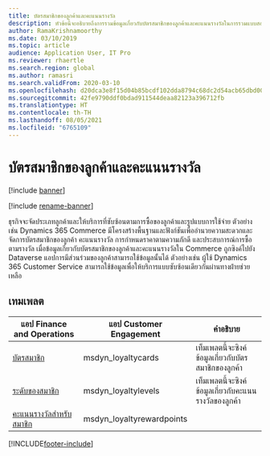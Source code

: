```yaml
---
title: บัตรสมาชิกของลูกค้าและคะแนนรางวัล
description: หัวข้อนี้จะอธิบายถึงการรวมข้อมูลเกี่ยวกับบัตรสมาชิกของลูกค้าและคะแนนรางวัลในการรวมแบบสองทิศทาง
author: RamaKrishnamoorthy
ms.date: 03/10/2019
ms.topic: article
audience: Application User, IT Pro
ms.reviewer: rhaertle
ms.search.region: global
ms.author: ramasri
ms.search.validFrom: 2020-03-10
ms.openlocfilehash: d20dca3e8f15d04b85bcdf102dda8794c68dc2d54acb65dbd0088da1e6c6cdc5
ms.sourcegitcommit: 42fe9790ddf0bdad911544deaa82123a396712fb
ms.translationtype: HT
ms.contentlocale: th-TH
ms.lasthandoff: 08/05/2021
ms.locfileid: "6765109"
---
```

# <a name="customer-loyalty-cards-and-reward-points"></a>บัตรสมาชิกของลูกค้าและคะแนนรางวัล

[!include [banner](../../includes/banner.md)]

[!include [rename-banner](~/includes/cc-data-platform-banner.md)]

ธุรกิจจะจัดประเภทลูกค้าและให้บริการที่ซับซ้อนตามการซื้อของลูกค้าและรูปแบบการใช้จ่าย ตัวอย่างเช่น Dynamics 365 Commerce มีโครงสร้างพื้นฐานและฟังก์ชันเพื่ออำนวยความสะดวกและจัดการบัตรสมาชิกของลูกค้า คะแนนรางวัล การกำหนดราคาตามความภักดี และประสบการณ์การซื้อตามรางวัล เมื่อข้อมูลเกี่ยวกับบัตรสมาชิกของลูกค้าและคะแนนรางวัลใน Commerce ถูกซิงค์ไปยัง Dataverse แอปการมีส่วนร่วมของลูกค้าสามารถใช้ข้อมูลนั้นได้ ตัวอย่างเช่น ผู้ใช้ Dynamics 365 Customer Service สามารถใช้ข้อมูลเพื่อให้บริการแบบซับซ้อนเดียวกันผ่านทางฝ่ายช่วยเหลือ

## <a name="templates"></a>เทมเพลต

แอป Finance and Operations | แอป Customer Engagement     | คำอธิบาย
|-----------------------------|-----------------------------------|-------------|
[บัตรสมาชิก](mapping-reference.md#149) | msdyn_loyaltycards | เท็มเพลตนี้จะซิงค์ข้อมูลเกี่ยวกับบัตรสมาชิกของลูกค้า |
[ระดับของสมาชิก](mapping-reference.md#226) | msdyn_loyaltylevels | เท็มเพลตนี้จะซิงค์ข้อมูลเกี่ยวกับคะแนนรางวัลของลูกค้า |
[คะแนนรางวัลสำหรับสมาชิก](mapping-reference.md#150) | msdyn_loyaltyrewardpoints | |

[!INCLUDE[footer-include](../../../../includes/footer-banner.md)]
